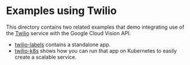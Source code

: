 
# Examples using Twilio

This directory contains two related examples that demo integrating use of the [Twilio](https://www.twilio.com) service with the Google Cloud Vision API.

- [twilio-labels](twilio-labels) contains a standalone app.
- [twilio-k8s](twilio-k8s) shows how you can run that app on Kubernetes to easily create a scalable service.
